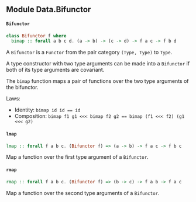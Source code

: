 ## Module Data.Bifunctor

#### `Bifunctor`

``` purescript
class Bifunctor f where
  bimap :: forall a b c d. (a -> b) -> (c -> d) -> f a c -> f b d
```

A `Bifunctor` is a `Functor` from the pair category `(Type, Type)` to `Type`.

A type constructor with two type arguments can be made into a `Bifunctor` if
both of its type arguments are covariant.

The `bimap` function maps a pair of functions over the two type arguments
of the bifunctor.

Laws:

- Identity: `bimap id id == id`
- Composition: `bimap f1 g1 <<< bimap f2 g2 == bimap (f1 <<< f2) (g1 <<< g2)`


#### `lmap`

``` purescript
lmap :: forall f a b c. (Bifunctor f) => (a -> b) -> f a c -> f b c
```

Map a function over the first type argument of a `Bifunctor`.

#### `rmap`

``` purescript
rmap :: forall f a b c. (Bifunctor f) => (b -> c) -> f a b -> f a c
```

Map a function over the second type arguments of a `Bifunctor`.



